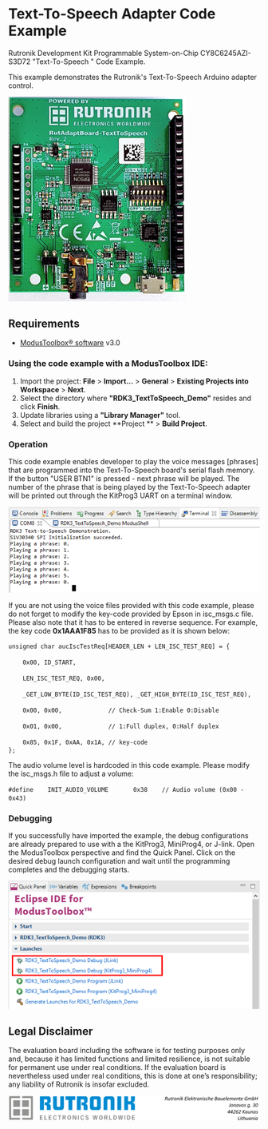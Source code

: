 # Text-To-Speech Adapter Code Example

Rutronik Development Kit Programmable System-on-Chip CY8C6245AZI-S3D72 "Text-To-Speech " Code Example. 

This example demonstrates the Rutronik's Text-To-Speech Arduino adapter control.

 <img src="images/tts_photo.jpg" style="zoom:40%;" />

## Requirements

- [ModusToolbox® software](https://www.infineon.com/cms/en/design-support/tools/sdk/modustoolbox-software/) v3.0

### Using the code example with a ModusToolbox IDE:

1. Import the project: **File** > **Import...** > **General** > **Existing Projects into Workspace** > **Next**.
2. Select the directory where **"RDK3_TextToSpeech_Demo"** resides and click  **Finish**.
3. Update libraries using  a **"Library Manager"** tool.
4. Select and build the project **Project ** > **Build Project**.

### Operation

This code example enables developer to play the voice messages [phrases] that are programmed into the Text-To-Speech board's serial flash memory. If the  button "USER BTN1" is pressed - next phrase will be played. The number of the phrase that is being played by the Text-To-Speech adapter will be printed out through the KitProg3 UART on a terminal window.

<img src="images/tts_output.png" style="zoom:100%;" />

If you are not using the voice files provided with this code example, please do not forget to modify the key-code provided by Epson in isc_msgs.c file. Please also note that it has to be entered in reverse sequence. For example, the key code **0x1AAA1F85** has to be provided as it is shown below:

```
unsigned char aucIscTestReq[HEADER_LEN + LEN_ISC_TEST_REQ] = {

	0x00, ID_START,

	LEN_ISC_TEST_REQ, 0x00,

	_GET_LOW_BYTE(ID_ISC_TEST_REQ), _GET_HIGH_BYTE(ID_ISC_TEST_REQ),

	0x00, 0x00,				// Check-Sum 1:Enable 0:Disable

	0x01, 0x00,				// 1:Full duplex, 0:Half duplex

	0x85, 0x1F, 0xAA, 0x1A, // key-code
};
```

The audio volume level is hardcoded in this code example. Please modify the isc_msgs.h file to adjust a volume:

`#define	INIT_AUDIO_VOLUME		0x38	// Audio volume (0x00 - 0x43)`

### Debugging

If you successfully have imported the example, the debug configurations are already prepared to use with a the KitProg3, MiniProg4, or J-link. Open the ModusToolbox perspective and find the Quick Panel. Click on the desired debug launch configuration and wait until the programming completes and the debugging starts.

<img src="images/tts_debug.png" style="zoom:100%;" />

## Legal Disclaimer

The evaluation board including the software is for testing purposes only and, because it has limited functions and limited resilience, is not suitable for permanent use under real conditions. If the evaluation board is nevertheless used under real conditions, this is done at one’s responsibility; any liability of Rutronik is insofar excluded. 

<img src="images/rutronik_origin_kaunas.png" style="zoom:50%;" />



